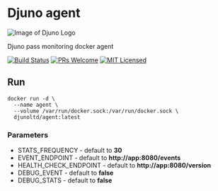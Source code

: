 # Djuno agent
![Image of Djuno Logo](https://djuno.io/wp-content/uploads/2020/06/cropped-Djuno-just-logo-1-transparent.png)


Djuno pass monitoring docker agent 


[![Build Status](https://travis-ci.com/Djuno-Ltd/agent.svg?token=qqHq1v8srFQ4DXwKgnW2&branch=master)](https://travis-ci.com/Djuno-Ltd/agent)
[![PRs Welcome](https://img.shields.io/badge/PRs-welcome-brightgreen.svg)](https://github.com/Djuno-Ltd/agent/pulls)
[![MIT Licensed](https://img.shields.io/badge/license-MIT-brightgreen.svg?style=flat-square)](LICENSE.md)
## Run

```{r, engine='bash', count_lines}
docker run -d \
  --name agent \
  --volume /var/run/docker.sock:/var/run/docker.sock \
  djunoltd/agent:latest
```

### Parameters

- STATS_FREQUENCY - default to **30**
- EVENT_ENDPOINT - default to **http://app:8080/events**
- HEALTH_CHECK_ENDPOINT - default to **http://app:8080/version**
- DEBUG_EVENT - default to **false**
- DEBUG_STATS - default to **false**

